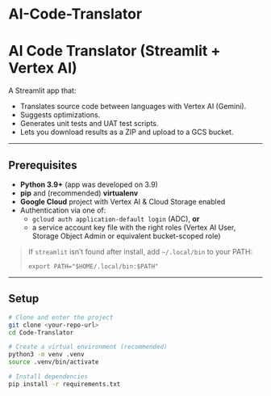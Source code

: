 # AI-Code-Translator
# AI Code Translator (Streamlit + Vertex AI)

A Streamlit app that:
- Translates source code between languages with Vertex AI (Gemini).
- Suggests optimizations.
- Generates unit tests and UAT test scripts.
- Lets you download results as a ZIP and upload to a GCS bucket.

---

## Prerequisites

- **Python 3.9+** (app was developed on 3.9)
- **pip** and (recommended) **virtualenv**
- **Google Cloud** project with Vertex AI & Cloud Storage enabled
- Authentication via one of:
  - `gcloud auth application-default login` (ADC), **or**
  - a service account key file with the right roles (Vertex AI User, Storage Object Admin or equivalent bucket-scoped role)

> If `streamlit` isn’t found after install, add `~/.local/bin` to your PATH:
> ```
> export PATH="$HOME/.local/bin:$PATH"
> ```

---

## Setup

```bash
# Clone and enter the project
git clone <your-repo-url>
cd Code-Translator

# Create a virtual environment (recommended)
python3 -m venv .venv
source .venv/bin/activate

# Install dependencies
pip install -r requirements.txt
